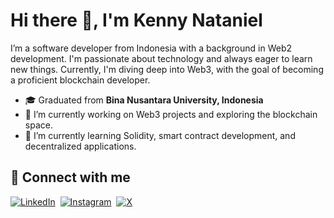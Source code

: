 # Hi there 👋, I'm Kenny Nataniel

I’m a software developer from Indonesia with a background in Web2 development. I'm passionate about technology and always eager to learn new things. Currently, I'm diving deep into Web3, with the goal of becoming a proficient blockchain developer.

- 🎓 Graduated from **Bina Nusantara University, Indonesia**
- 🔭 I’m currently working on Web3 projects and exploring the blockchain space.
- 🌱 I’m currently learning Solidity, smart contract development, and decentralized applications.


<h2> 🤝 Connect with me </h2> 
<a href="https://www.linkedin.com/in/kennynataniel/" target="_blank"><img src="https://img.shields.io/badge/linkedin-%230077B5.svg?style=for-the-badge&logo=linkedin&logoColor=white" alt="LinkedIn"></a>&nbsp;
<a href="https://www.instagram.com/kennynataniel/" target="_blank"><img src="https://img.shields.io/badge/Instagram-%23E4405F.svg?style=for-the-badge&logo=Instagram&logoColor=white" alt="Instagram"></a>&nbsp;
<a href="https://twitter.com/kennynataniel1" target="_blank"><img src="https://img.shields.io/badge/X-%23000000.svg?style=for-the-badge&logo=X&logoColor=white" alt="X"></a>


<br />
<br />
